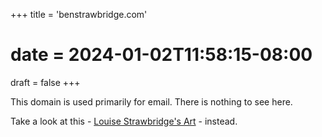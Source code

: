 +++
title = 'benstrawbridge.com'
# date = 2024-01-02T11:58:15-08:00
draft = false 
+++

This domain is used primarily for email. There is nothing to see here.  

Take a look at this - [Louise Strawbridge's Art](https://www.louisestrawbridge.com) - instead.
